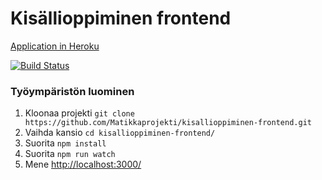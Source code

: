 # Kisällioppiminen frontend

[Application in Heroku](http://kisallioppiminen.herokuapp.com/)

[![Build Status](https://travis-ci.com/Matikkaprojekti/kisallioppiminen-frontend.svg?branch=master)](https://travis-ci.com/Matikkaprojekti/kisallioppiminen-frontend)

### Työympäristön luominen

1. Kloonaa projekti `git clone https://github.com/Matikkaprojekti/kisallioppiminen-frontend.git`
3. Vaihda kansio `cd kisallioppiminen-frontend/`
4. Suorita `npm install`
5. Suorita `npm run watch`
6. Mene [http://localhost:3000/](http://localhost:3000/)
